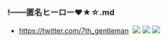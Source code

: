 ### !——匿名ヒーロー❤★☆.md
- https://twitter.com/7th_gentleman
![]()
![](https://pbs.twimg.com/media/EEMBwS_UEAEIwl4?format=jpg&name=medium)
![](https://img.dlsite.jp/modpub/images2/work/doujin/RJ253000/RJ252479_img_smp5.jpg)
![](https://img.dlsite.jp/modpub/images2/work/doujin/RJ253000/RJ252479_img_smp6.jpg)
